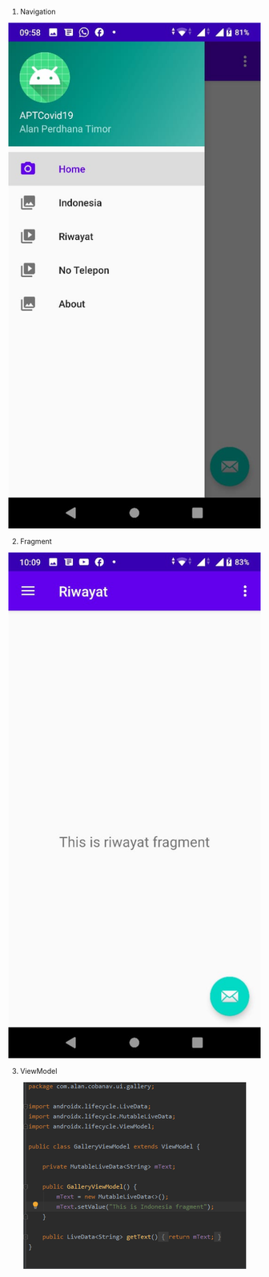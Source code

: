 1. Navigation
<p align="center">
    <img src="img/WhatsAppi1.jpeg" />
</p>

2. Fragment
<p align="center">
    <img src="img/WhatsAppi2.jpeg" />
</p>

3. ViewModel
<p align="center">
    <img src="img/Screenshot_54.png" />
</p>